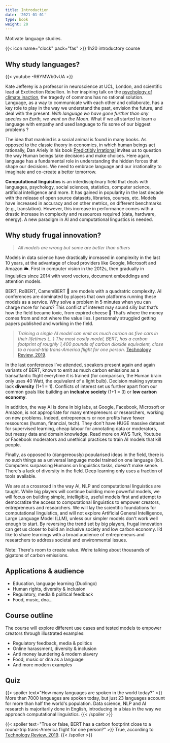 ```yaml
---
title: Introduction
date: '2021-01-01'
type: book
weight: 20
---
```


Motivate language studies.

<!--more-->

{{< icon name="clock" pack="fas" >}} 1h20 introductory course

## Why study languages? 

{{< youtube -R6YMWb0vUA >}}
<br> 

Kate Jefferey is a professor in neuroscience at UCL, London, and scientific lead at Exctinction Rebellion. In her inspiring talk on the [psychology of climate inaction](https://www.youtube.com/watch?v=-R6YMWb0vUA&ab_channel=UCLMindsLunchHourLectures), the tragedy of commons has no rational solution. Language, as a way to communicate with each other and collaborate, has a key role to play in the way we understand the past, envision the future, and deal with the present. <i>With language we have gone further than any species on Earth, we went on the Moon</i>. What if we all started to learn a language with empathy and used language to fix some of our biggest problems ? <br>

The idea that mankind is a social animal is found in many books. As opposed to the classic theory in economics, in which human beings act rationally, Dan Ariely in his book [Predictibly Irrational](https://predictablyirrational.com/) invites us to question the way Human beings take decisions and make choices. Here again, language has a fundamental role in understanding the hidden forces that shape our decisions. We need to embrace language and our irrationality to imaginate and co-create a better tomorrow.

<b>Computational linguistics</b> is an interdisciplinary field that deals with languages, psychology, social sciences, statistics, computer science, artificial intelligence and more. It has gained in popularity in the last decade with the release of open source datasets, libraries, courses, etc. Models have increased in accuracy and on other metrics, on different benchmarks (e.g., translation). However, this increase in performance comes with a drastic increase in complexity and ressources required (data, hardware, energy). A new paradigm in AI and computational lingustics is needed.

## Why study frugal innovation?

> <i>All models are wrong but some are better than others</i>

Models in data science have drastically increased in complexity in the last 10 years, at the advantage of cloud providers like Google, Microsoft and Amazon 🌥️. First in computer vision in the 2012s, then gradually in linguistics since 2014 with word vectors, document embeddings and attention models.

BERT, RoBERT, CamemBERT 🧀 are models with a quadratric complexity. AI conferences are dominated by players that own platforms running these models as a service. Why solve a problem in 5 minutes when you can charge more for hours? This conflict of interest may sound silly but that’s how the field became toxic, from expired cheese 🤢 That’s where the money comes from and not where the value lies. I personnaly struggled getting papers published and working in the field.

> <i>Training a single AI model can emit as much carbon as five cars in their lifetimes (...) The most costly model, BERT, has a carbon footprint of roughly 1,400 pounds of carbon dioxide equivalent, close to a round-trip trans-America flight for one person.</i> [Technology Review, 2019](https://www.technologyreview.com/2019/06/06/239031/training-a-single-ai-model-can-emit-as-much-carbon-as-five-cars-in-their-lifetimes/). 

In the last conferences I’ve attended, speakers present again and again variants of BERT, known to emit as much carbon emissions as a transatlantic flight everytime it is trained (for comparison, the Human brain only uses 40 Watt, the equivalent of a light bulb).  Decision making systems lack <b>diversity</b> (1+1 = 1). Conflicts of interest set us further apart from our common goals like building an <b>inclusive society</b> (1+1 = 3) or <b>low carbon economy</b>.

In addition, the way AI is done in big labs, at Google, Facebook, Microsoft or Amazon, is not appropriate for many entrepreneurs or researchers, working on new problems. Indeed, entrepreneurs or non profits have fewer ressources (human, financial, tech). They don't have HUGE massive dataset for supervised learning, cheap labour for annotating data or moderators, but messy data and domain knowledge. Read more on AWS Turk, Youtube or Facebook moderators and unethical practices to train AI models that kill people.

Finally, as opposed to (dangereously) popularised ideas in the field, there is no such things as a universal language model trained on one language (lol). Computers surpassing Humans on linguistics tasks, doesn't make sense. There's a lack of diversity in the field. Deep learning only uses a fraction of tools available.

We are at a crossroad in the way AI, NLP and computational linguistics are taught. While big players will continue building more powerful models, we will focus on building simple, intelligible, useful models first and attempt to democratize the access to computational linguistics to empower creators, entrepreneurs and researchers. We will lay the scientific foundations for computational linguistics, and will not explore Artificial General Intelligence, Large Language Model (LLM), unless our simpler models don't work well enough to start. By reversing the trend set by big players, frugal innovation can get us closer to build an inclusive society and low carbon economy. I’d like to share learnings with a broad audience of entrepreneurs and researchers to address societal and environmental issues.

Note: There's room to create value. We’re talking about thousands of gigatons of carbon emissions.

## Applications & audience

- Education, language learning (Duolingo)
- Human rights, diversity & inclusion
- Regulatory, media & political feedback
- Food, music, dna…

## Course outline 

The course will explore different use cases and tested models to empower creators through illustrated examples:

- Regulatory feedback, media & politics
- Online harassment, diversity & inclusion
- Anti money laundering & modern slavery
- Food, music or dna as a language
- And more modern examples

## Quiz

{{< spoiler text="How many languages are spoken in the world today?" >}}
More than 7000 languages are spoken today, but just 23 languages account for more than half the world's population. Data science, NLP and AI research is majoritarily done in English, introducing in a bias in the way we approach computational linguistics.
{{< /spoiler >}}

{{< spoiler text="True or false, BERT has a carbon footprint close to a round-trip trans-America flight for one person?" >}}
True, according to [Technology Review, 2019](https://www.technologyreview.com/2019/06/06/239031/training-a-single-ai-model-can-emit-as-much-carbon-as-five-cars-in-their-lifetimes/).
{{< /spoiler >}}
